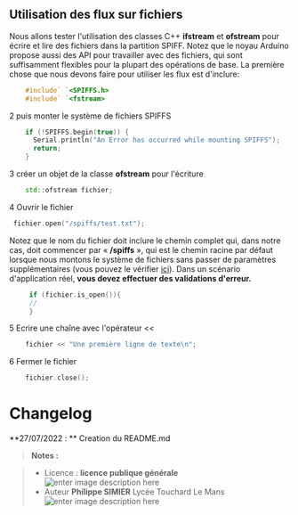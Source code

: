 ﻿## Utilisation des flux sur fichiers

Nous allons tester l'utilisation des classes C++ **ifstream** et **ofstream** pour écrire et lire des fichiers dans la partition SPIFF.
Notez que le noyau Arduino propose aussi des API pour travailler avec des fichiers, qui sont suffisamment flexibles pour la plupart des opérations de base.
La première chose que nous devons faire pour utiliser les flux est d'inclure:
```cpp
	#include` `<SPIFFS.h>
    #include` `<fstream>
```
2 puis monter le système de fichiers SPIFFS
```cpp
	if (!SPIFFS.begin(true)) {
	  Serial.println("An Error has occurred while mounting SPIFFS");
	  return;
	}
```
3 créer un objet de la classe **ofstream** pour l'écriture 
```cpp
	std::ofstream fichier;
```
4 Ouvrir le fichier
```cpp
 fichier.open("/spiffs/test.txt");
```
Notez que le nom du fichier doit inclure le chemin complet qui, dans notre cas, doit commencer par « **/spiffs** », qui est le chemin racine par défaut lorsque nous montons le système de fichiers sans passer de paramètres supplémentaires (vous pouvez le vérifier [ici](https://github.com/espressif/arduino-esp32/blob/46d5afb17fb91965632dc5fef237117e1fe947fc/libraries/SPIFFS/src/SPIFFS.h#L27)).
Dans un scénario d'application réel, **vous devez effectuer des validations d'erreur.**
```cpp
	 if (fichier.is_open()){
	 // 
	 }
```

5 Ecrire une chaîne avec l'opérateur   <<
```cpp
	fichier << "Une première ligne de texte\n";
```
6 Fermer le fichier
```cpp
	fichier.close();
```


# Changelog

**27/07/2022 : ** Creation du README.md 

> **Notes :**


> - Licence : **licence publique générale** ![enter image description here](https://img.shields.io/badge/licence-GPL-green.svg)
> - Auteur **Philippe SIMIER** Lycée Touchard Le Mans
>  ![enter image description here](https://img.shields.io/badge/built-passing-green.svg)
<!-- TOOLBOX 

Génération des badges : https://shields.io/
Génération de ce fichier : https://stackedit.io/editor#


